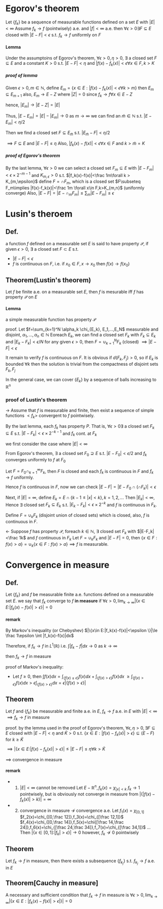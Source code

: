 # Egorov's theorem
Let $\{f_k\}$ be a sequence of measurable functions defined on a set $E$ with $|E|<\infty$
Assume $f_k\to f$ (pointwisely) a.e. and $|f|<\infty$ a.e.
then $\forall \epsilon>0\exists F\subseteq E$ closed with $|E-F|<\epsilon$ s.t. $f_k\to f$ uniformly on $F$

#### Lemma
Under the assumptoins of Egorov's theorem, $\forall \epsilon>0,\eta>0$, $\exists$ a closed set $F\subseteq E$ and a constant $K>0$ s.t. $|E-F|<\eta$ and $|f(x)-f_k(x)|<\epsilon\forall x\in F,k > K$

##### proof of lemma
Given $\epsilon>0, m\in \mathbb N$, define $E_m=\{x\in E:|f(x)-f_k(x)|<\epsilon\forall k>m\}$
then $E_m\subseteq E_{m+1}$
also, $E_m\to E-Z$ where $|Z|=0$ since $f_k\to f\forall x\in E-Z$

hence, $|E_m|\to |E-Z|=|E|$

Thus, $|E-E_m|=|E|-|E_m|\to 0$ as $m\to\infty$
we can find an $\tilde m \in \mathbb N$ s.t. $|E-E_m|<\eta/2$

Then we find a closed set $F\subseteq E_{\tilde m}$ s.t. $|E_{\tilde m} - F| < \eta/2$

$\implies F\subseteq E$ and $|E-F|\le \eta$
Also, $|f_k(x)-f(x)|<\epsilon\forall x\in F$ and $k > \tilde m = K$

##### proof of Egorov's theorem
By the last lemma, $\forall \epsilon>0$ we can select a closed set $F_m\subseteq E$ with $|E-F_m|<\epsilon\times 2^{-m-1}$ and $K_{m,\epsilon}>0$ s.t. $|f_k(x)-f(x)|<\frac 1m\forall k > K_{m,\epsilon}$
define $F=\cap F_m$, which is a closed set
$F\subseteq F_m\implies |f(x)-f_k(x)|<\frac 1m \forall x\in F,k>K_{m,n}$ (uniformly converge)
Also, $|E-F|=|E-\cap_m F_m|\le \sum_m |E-F_m|\le \epsilon$

# Lusin's theroem
## Def.
a function $f$ defined on a measurable set $E$ is said to have property $\mathcal P$, if given $\epsilon>0$, $\exists$ a closed set $F\subset E$ s.t.
- $|E-F|<\epsilon$
- $f$ is continuous on $F$, i.e. if $x_0\in F,x\to x_0$ then $f(x)\to f(x_0)$

## Theorem(Lustin's theorem)
Let $f$ be finite a.e. on a measurable set $E$, then $f$ is mesurable iff $f$ has property $\mathcal P$ on $E$

#### Lemma
a simple measurable function has property $\mathcal P$

proof.
Let $f=\sum_{k=1}^N \alpha_k \chi_{E_k}, E_1,...,E_N$ measurable and disjoint, $\alpha_1,...,\alpha_n\in\mathbb N$
Eoreach $E_k$, we can find a closed set $F_k$ with $F_k\subseteq E_k$ and $|E_k-F_k|<\epsilon/N$
for any given $\epsilon>0$, then $F=\cup_{k=1}^N F_k$ (closed)
$\implies |E-F|<\epsilon$

It remain to verify $f$ is continuous on $F$.
It is obvious if $d(F_k, F_j)>0$, so if $E_k$ is bounded $\forall k$ then the solution is trivial from the compactness of disjoint sets $F_k,F_j$

In the general case, we can cover $\{E_k\}$ by a sequence of balls increasing to $\mathbb R^n$

### proof of Lustin's theorem
$\to$ Assume that $f$ is measurable  and finite, then exist a sequence of simple functions $<f_k>$ convergent to $f$ pointwisely.

By the last lemma, each $f_k$ has property $P$. That is, $\forall \epsilon>0\exists$ a closed set $F_k\subseteq E$ s.t. $|E-F_k|<\epsilon \times 2^{-k-1}$ and $f_k$ cont. at $F_k$

we first consider the case where $|E|<\infty$

From Egorov's theorem, $\exists$ a closed set $F_0\supseteq E$ s.t. $|E-F_0|<\epsilon/2$ and $f_k$ converges uniformly to $f$ at $F_0$

Let $F=F_0\cap_{k=1}^\infty F_k$, then $F$ is closed and each $f_k$ is continuous in $F$ and $f_k\to f$ uniformly.

Hence $f$ is continuous in $F$, now we can check $|E-F|=|E-F_0\cap(\cap F_k)|<\epsilon$

Next, if $|E|=\infty$, define $E_k=E\cap \{k-1\le |x|<k\},k=1,2,...$
Then $|E_k|<\infty$, Hence $\exists$ closed set $F_k\subseteq E_k$ s.t. $|E_k-F_k|<\epsilon \times 2^{-k}$ and $f$ is continuous in $F_k$.

Define $F=\cup_k F_k$ (disjoint union of closed sets) which is closed, also, $f$ is continuous in $F$.


$\gets$
Suppose $f$ has property $\mathcal P$, foreach $k\in\mathbb N$, $\exists$ closed set $F_k$ with $|E-F_k|<\frac 1k$ and $f$ continuous in $F_k$
Let $F=\cup_k F_k$ and $|E-F|=0$, then $\{x\in F:f(x)>a\}=\cup_k\{x\in F:f(x)>a\}\implies f$ is measurable.

# Convergence in measure
## Def.
Let $\{f_k\}$ and $f$ be measurable finite a.e. functions defined on a measurable set $E$.
we say that $f_k$ converge to $f$ **in measure** if $\forall \epsilon>0,\lim_{k\to\infty} |\{ x\in E:|f_k(x)-f(x)|>\epsilon \}| = 0$


#### remark
By Markov's inequality (or Chebyshev)
$|\{x\in E:|f_k(x)-f(x)|<\epsilon \}|\le \frac 1\epsilon \int |f_k(x)-f(x)|dx$

Therefore, if $f_k\to f$ in $L^1(\mathbb R)$ i.e. $\int|f_k-f|dx\to 0$ as $k\to\infty$

then $f_k\to f$ in measure

proof of Markov's inequality:
- Let $f\ge 0$, then $\int f(x)dx=\int_{\{f(x)\le \epsilon\}}f(x)dx+\int_{\{f(x) > \epsilon\}} f(x)dx$
$\ge \int_{\{f(x)>\epsilon\}} f(x)dx >\epsilon\int_{\{f(x)>\epsilon\}}dx=\epsilon |\{f(x)>\epsilon\}|$

## Theorem
Let $f$ and $\{f_k\}$ be measurable and finite a.e. in $E$, $f_k\to f$ a.e. in $E$ with $|E|<\infty$
$\implies f_k\to f$ in measure

proof.
by the lemma used in the proof of Egorov's theorem, $\forall \epsilon,\eta>0,\exists F\subseteq E$ closed with $|E-F|<\eta$ and $\tilde K>0$ s.t.
$\{x\in E:|f(x)-f_k(x)|>\epsilon\}\subseteq (E-F)$ for $k\ge \tilde K$

$\implies |\{x\in E:|f(x)-f_k(x)|>\epsilon\}|\le |E-F|\le \eta\forall k>\tilde K$

$\implies$ convergence in measure

#### remark
- 1. $|E|<\infty$ cannot be removed
Let $E-\mathbb R^n,f_k(x)=\chi_{|x|<k}$
$f_k\to 1$ pointwisely, but is obviously not converge in measure from $|\{|f(x)-f_k(x)|>k\}|=\infty$

- 2. convergence in measure $\not\to$ convergence a.e.
Let $f_1(x)=\chi_{[0,1]}$
$f_2(x)=\chi_{[0,\frac 12]},f_3(x)=\chi_{[\frac 12,1]}$
$f_4(x)=\chi_{[0,\frac 14]},f_5(x)=\chi{[\frac 14,\frac 24]},f_6(x)=\chi_{[\frac 24,\frac 34]},f_7(x)=\chi_{[\frac 34,1]}$
...
Then $|\{x\in[0,1]:|f_k|>\epsilon\}|\to 0$
however, $f_k\not\to 0$ pointwisely

## Theorem
Let $f_k\to f$ in measure, then there exists a subsequence $\{f_{k_j}\}$ s.t. $f_{k_j}\to f$ a.e. in $E$

## Theorem[Cauchy in measure]
A necessary and sufficient condition that $f_k\to f$ in measure is $\forall\epsilon>0,\lim_{k\to\infty} \left|\{x\in E:|f_k(x)-f(x)|>\epsilon|\}\right|=0$
